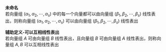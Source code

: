 **未命名**    
若向量组 $(\alpha_1,\alpha_2,\cdots,\alpha_s)$ 中的每一个向量都可以由向量组 $(\beta_1,\beta_2,\cdots,\beta_s)$ 线性表出，则称向量组 $(\alpha_1,\alpha_2,\cdots,\alpha_s)$ 可以由向量组 $(\beta_1,\beta_2,\cdots,\beta_s)$ 线性表出    
    
**辅助定义-可以互相线性表出**    
若向量组 $A$ 可由向量组 $B$ 线性表出，且向量组 $B$ 可由向量组 $A$ 线性表出，则称向量组 $A,B$ 可以互相线性表出    
